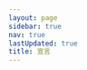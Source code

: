 ```yaml
---
layout: page
sidebar: true
nav: true
lastUpdated: true
title: 宣言
---
```

<Page />

<script setup>
    import Page from '/@theme/components/Page.vue'
</script>
